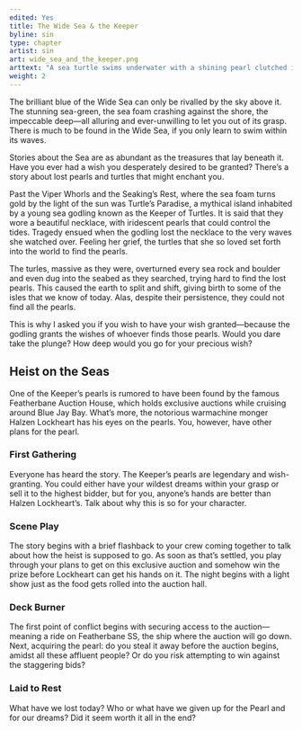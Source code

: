 ```yaml
---
edited: Yes
title: The Wide Sea & the Keeper
byline: sin
type: chapter
artist: sin
art: wide_sea_and_the_keeper.png
arttext: "A sea turtle swims underwater with a shining pearl clutched in its mouth."
weight: 2
---
```


The brilliant blue of the Wide Sea can only be rivalled by the sky above it. The stunning sea-green, the sea foam crashing against the shore, the impeccable deep—all alluring and ever-unwilling to let you out of its grasp. There is much to be found in the Wide Sea, if you only learn to swim within its waves. 

Stories about the Sea are as abundant as the treasures that lay beneath it. Have you ever had a wish you desperately desired to be granted? There’s a story about lost pearls and turtles that might enchant you. 

Past the Viper Whorls and the Seaking’s Rest, where the sea foam turns gold by the light of the sun was Turtle’s Paradise, a mythical island inhabited by a young sea godling known as the Keeper of Turtles. It is said that they wore a beautiful necklace, with iridescent pearls that could control the tides. Tragedy ensued when the godling lost the necklace to the very waves she watched over. Feeling her grief, the turtles that she so loved set forth into the world to find the pearls.

The turles, massive as they were, overturned every sea rock and boulder and even dug into the seabed as they searched, trying hard to find the lost pearls. This caused the earth to split and shift, giving birth to some of the isles that we know of today. Alas, despite their persistence, they could not find all the pearls.

This is why I asked you if you wish to have your wish granted—because the godling grants the wishes of whoever finds those pearls. Would you dare take the plunge? How deep would you go for your precious wish?

## Heist on the Seas
One of the Keeper’s pearls is rumored to have been found by the famous Featherbane Auction House, which holds exclusive auctions while cruising around Blue Jay Bay. What’s more, the notorious warmachine monger Halzen Lockheart has his eyes on the pearls. You, however, have other plans for the pearl.

### First Gathering
Everyone has heard the story. The Keeper’s pearls are legendary and wish-granting. You could either have your wildest dreams within your grasp or sell it to the highest bidder, but for you, anyone’s hands are better than Halzen Lockheart’s. Talk about why this is so for your character.

### Scene Play
The story begins with a brief flashback to your crew coming together to talk about how the heist is supposed to go. As soon as that’s settled, you play through your plans to get on this exclusive auction and somehow win the prize before Lockheart can get his hands on it. The night begins with a light show just as the food gets rolled into the auction hall.

### Deck Burner
The first point of conflict begins with securing access to the auction—meaning a ride on Featherbane SS, the ship where the auction will go down. Next, acquiring the pearl: do you steal it away before the auction begins, amidst all these affluent people? Or do you risk attempting to win against the staggering bids?

### Laid to Rest
What have we lost today? Who or what have we given up for the Pearl and for our dreams? Did it seem worth it all in the end?
